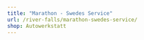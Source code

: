 ```yaml
---
title: "Marathon - Swedes Service"
url: /river-falls/marathon-swedes-service/
shop: Autowerkstatt
---
```


